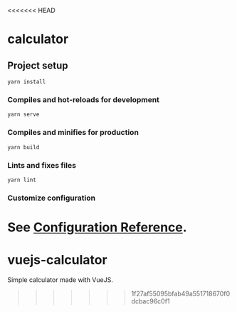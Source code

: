 <<<<<<< HEAD
# calculator

## Project setup
```
yarn install
```

### Compiles and hot-reloads for development
```
yarn serve
```

### Compiles and minifies for production
```
yarn build
```

### Lints and fixes files
```
yarn lint
```

### Customize configuration
See [Configuration Reference](https://cli.vuejs.org/config/).
=======
# vuejs-calculator
Simple calculator made with VueJS.
>>>>>>> 1f27af55095bfab49a551718670f0dcbac96c0f1
